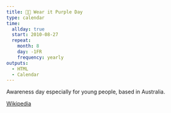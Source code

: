 ```yaml
---
title: 🏳️‍🌈 Wear it Purple Day
type: calendar
time:
  allday: true
  start: 2010-08-27
  repeat:
    month: 8
    day: -1FR
    frequency: yearly
outputs:
  - HTML
  - Calendar
---
```


Awareness day especially for young people, based in Australia.

[Wikipedia](https://en.wikipedia.org/wiki/Wear_it_Purple_Day)
